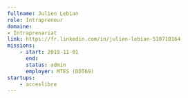 ```yaml
---
fullname: Julien Lebian
role: Intrapreneur
domaine:
- Intraprenariat
link: https://fr.linkedin.com/in/julien-lebian-510710164
missions:
    - start: 2019-11-01
      end:
      status: admin
      employer: MTES (DDT69)
startups:
    - acceslibre
---
```

